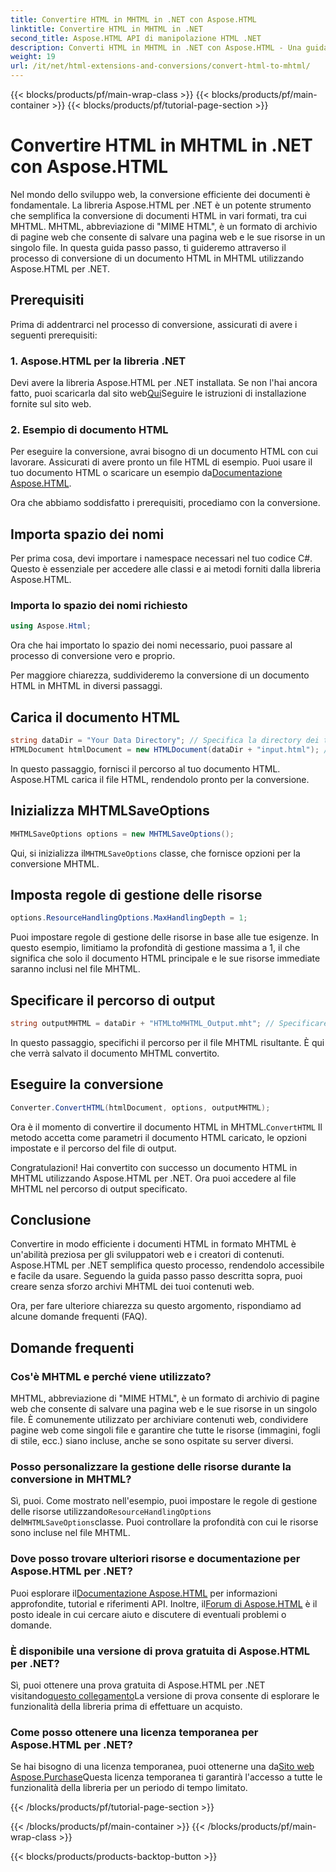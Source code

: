 ```yaml
---
title: Convertire HTML in MHTML in .NET con Aspose.HTML
linktitle: Convertire HTML in MHTML in .NET
second_title: Aspose.HTML API di manipolazione HTML .NET
description: Converti HTML in MHTML in .NET con Aspose.HTML - Una guida passo passo per un'archiviazione efficiente dei contenuti web. Scopri come usare Aspose.HTML per .NET per creare archivi MHTML.
weight: 19
url: /it/net/html-extensions-and-conversions/convert-html-to-mhtml/
---
```


{{< blocks/products/pf/main-wrap-class >}}
{{< blocks/products/pf/main-container >}}
{{< blocks/products/pf/tutorial-page-section >}}

# Convertire HTML in MHTML in .NET con Aspose.HTML


Nel mondo dello sviluppo web, la conversione efficiente dei documenti è fondamentale. La libreria Aspose.HTML per .NET è un potente strumento che semplifica la conversione di documenti HTML in vari formati, tra cui MHTML. MHTML, abbreviazione di "MIME HTML", è un formato di archivio di pagine web che consente di salvare una pagina web e le sue risorse in un singolo file. In questa guida passo passo, ti guideremo attraverso il processo di conversione di un documento HTML in MHTML utilizzando Aspose.HTML per .NET.

## Prerequisiti

Prima di addentrarci nel processo di conversione, assicurati di avere i seguenti prerequisiti:

### 1. Aspose.HTML per la libreria .NET

 Devi avere la libreria Aspose.HTML per .NET installata. Se non l'hai ancora fatto, puoi scaricarla dal sito web[Qui](https://releases.aspose.com/html/net/)Seguire le istruzioni di installazione fornite sul sito web.

### 2. Esempio di documento HTML

Per eseguire la conversione, avrai bisogno di un documento HTML con cui lavorare. Assicurati di avere pronto un file HTML di esempio. Puoi usare il tuo documento HTML o scaricare un esempio da[Documentazione Aspose.HTML](https://reference.aspose.com/html/net/).

Ora che abbiamo soddisfatto i prerequisiti, procediamo con la conversione.

## Importa spazio dei nomi

Per prima cosa, devi importare i namespace necessari nel tuo codice C#. Questo è essenziale per accedere alle classi e ai metodi forniti dalla libreria Aspose.HTML.

### Importa lo spazio dei nomi richiesto

```csharp
using Aspose.Html;
```

Ora che hai importato lo spazio dei nomi necessario, puoi passare al processo di conversione vero e proprio.

Per maggiore chiarezza, suddivideremo la conversione di un documento HTML in MHTML in diversi passaggi.

## Carica il documento HTML

```csharp
string dataDir = "Your Data Directory"; // Specifica la directory dei tuoi dati
HTMLDocument htmlDocument = new HTMLDocument(dataDir + "input.html"); // Carica il documento HTML
```

In questo passaggio, fornisci il percorso al tuo documento HTML. Aspose.HTML carica il file HTML, rendendolo pronto per la conversione.

## Inizializza MHTMLSaveOptions

```csharp
MHTMLSaveOptions options = new MHTMLSaveOptions();
```

 Qui, si inizializza il`MHTMLSaveOptions` classe, che fornisce opzioni per la conversione MHTML.

## Imposta regole di gestione delle risorse

```csharp
options.ResourceHandlingOptions.MaxHandlingDepth = 1;
```

Puoi impostare regole di gestione delle risorse in base alle tue esigenze. In questo esempio, limitiamo la profondità di gestione massima a 1, il che significa che solo il documento HTML principale e le sue risorse immediate saranno inclusi nel file MHTML.

## Specificare il percorso di output

```csharp
string outputMHTML = dataDir + "HTMLtoMHTML_Output.mht"; // Specificare il percorso del file di output
```

In questo passaggio, specifichi il percorso per il file MHTML risultante. È qui che verrà salvato il documento MHTML convertito.

## Eseguire la conversione

```csharp
Converter.ConvertHTML(htmlDocument, options, outputMHTML);
```

 Ora è il momento di convertire il documento HTML in MHTML.`ConvertHTML` Il metodo accetta come parametri il documento HTML caricato, le opzioni impostate e il percorso del file di output.

Congratulazioni! Hai convertito con successo un documento HTML in MHTML utilizzando Aspose.HTML per .NET. Ora puoi accedere al file MHTML nel percorso di output specificato.

## Conclusione

Convertire in modo efficiente i documenti HTML in formato MHTML è un'abilità preziosa per gli sviluppatori web e i creatori di contenuti. Aspose.HTML per .NET semplifica questo processo, rendendolo accessibile e facile da usare. Seguendo la guida passo passo descritta sopra, puoi creare senza sforzo archivi MHTML dei tuoi contenuti web.

Ora, per fare ulteriore chiarezza su questo argomento, rispondiamo ad alcune domande frequenti (FAQ).

## Domande frequenti

### Cos'è MHTML e perché viene utilizzato?

MHTML, abbreviazione di "MIME HTML", è un formato di archivio di pagine web che consente di salvare una pagina web e le sue risorse in un singolo file. È comunemente utilizzato per archiviare contenuti web, condividere pagine web come singoli file e garantire che tutte le risorse (immagini, fogli di stile, ecc.) siano incluse, anche se sono ospitate su server diversi.

### Posso personalizzare la gestione delle risorse durante la conversione in MHTML?

 Sì, puoi. Come mostrato nell'esempio, puoi impostare le regole di gestione delle risorse utilizzando`ResourceHandlingOptions` del`MHTMLSaveOptions`classe. Puoi controllare la profondità con cui le risorse sono incluse nel file MHTML.

### Dove posso trovare ulteriori risorse e documentazione per Aspose.HTML per .NET?

 Puoi esplorare il[Documentazione Aspose.HTML](https://reference.aspose.com/html/net/) per informazioni approfondite, tutorial e riferimenti API. Inoltre, il[Forum di Aspose.HTML](https://forum.aspose.com/) è il posto ideale in cui cercare aiuto e discutere di eventuali problemi o domande.

### È disponibile una versione di prova gratuita di Aspose.HTML per .NET?

 Sì, puoi ottenere una prova gratuita di Aspose.HTML per .NET visitando[questo collegamento](https://releases.aspose.com/)La versione di prova consente di esplorare le funzionalità della libreria prima di effettuare un acquisto.

### Come posso ottenere una licenza temporanea per Aspose.HTML per .NET?

 Se hai bisogno di una licenza temporanea, puoi ottenerne una da[Sito web Aspose.Purchase](https://purchase.aspose.com/temporary-license/)Questa licenza temporanea ti garantirà l'accesso a tutte le funzionalità della libreria per un periodo di tempo limitato.


{{< /blocks/products/pf/tutorial-page-section >}}

{{< /blocks/products/pf/main-container >}}
{{< /blocks/products/pf/main-wrap-class >}}

{{< blocks/products/products-backtop-button >}}
